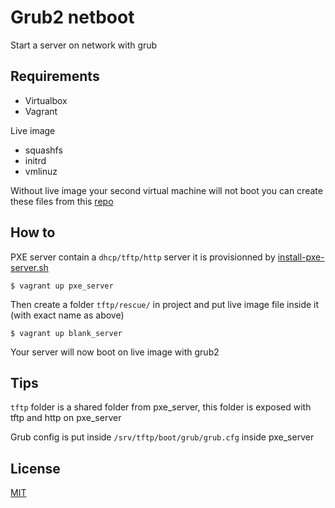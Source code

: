 # Grub2 netboot

Start a server on network with grub 

## Requirements

* Virtualbox
* Vagrant

Live image

* squashfs
* initrd
* vmlinuz

Without live image your second virtual machine will not boot
you can create these files from this [repo](https://github.com/Its-Alex/bionic-squashfs)

## How to

PXE server contain a `dhcp/tftp/http` server it is provisionned by [install-pxe-server.sh](/install-pxe-server.sh)

```
$ vagrant up pxe_server
```

Then create a folder `tftp/rescue/` in project and put live image file inside it
(with exact name as above)

```
$ vagrant up blank_server
```

Your server will now boot on live image with grub2

## Tips

`tftp` folder is a shared folder from pxe_server, this folder is exposed with tftp and http on pxe_server

Grub config is put inside `/srv/tftp/boot/grub/grub.cfg` inside pxe_server

## License

[MIT](https://fr.wikipedia.org/wiki/Licence_MIT)
